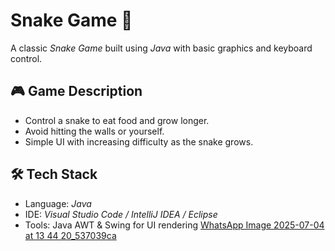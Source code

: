 # Snake Game 🐍

A classic *Snake Game* built using *Java* with basic graphics and keyboard control.

## 🎮 Game Description

- Control a snake to eat food and grow longer.
- Avoid hitting the walls or yourself.
- Simple UI with increasing difficulty as the snake grows.

## 🛠 Tech Stack

- Language: *Java*
- IDE: *Visual Studio Code / IntelliJ IDEA / Eclipse*
- Tools: Java AWT & Swing for UI rendering
[WhatsApp Image 2025-07-04 at 13 44 20_537039ca](https://github.com/user-attachments/assets/e8eaf42e-980a-4b2f-850e-ed5257c085e8)

